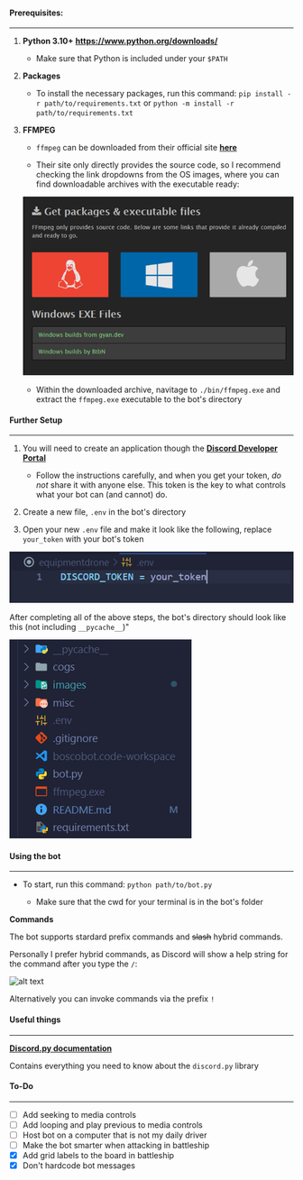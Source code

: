 #### Prerequisites:
-------------------

1. **Python 3.10+** **https://www.python.org/downloads/**

    * Make sure that Python is included under your `$PATH`

2. **Packages**
    * To install the necessary packages,
    run this command:
    `pip install -r path/to/requirements.txt` or
    `python -m install -r path/to/requirements.txt`

3. **FFMPEG**
    * `ffmpeg` can be downloaded from their official site **[here](https://ffmpeg.org/download.html)**

    * Their site only directly provides the source code, so I recommend checking the link dropdowns from the OS images, where you can find downloadable archives with the executable ready:

    ![alt text](/images/ffmpeg.png)

    * Within the downloaded archive, navitage to `./bin/ffmpeg.exe` and extract the `ffmpeg.exe` executable to the bot's directory


#### Further Setup
-------------------

1. You will need to create an application though the **[Discord Developer Portal](https://discordapp.com/developers/applications/me)**

    * Follow the instructions carefully, and when you get your token, *do not* share it with anyone else. This token is the key to what controls what your bot can (and cannot) do. 

2. Create a new file, `.env` in the bot's directory

3. Open your new `.env` file and make it look like the following, replace `your_token` with your bot's token

![alt text](/images/env.png)

After completing all of the above steps, the bot's directory should look like this (not including `__pycache__`)"

![alt text](/images/dir.png)


#### Using the bot
----------------------

* To start, run this command:
```python path/to/bot.py```

    * Make sure that the cwd for your terminal is in the bot's folder


**Commands**

The bot supports stardard prefix commands and ~~slash~~ hybrid commands.



Personally I prefer hybrid commands, as Discord will show a help string for the command after you type the `/`:

![alt text](/images/all_slash.png)

Alternatively you can invoke commands via the prefix `!`


#### Useful things
-------------------
**[Discord.py  documentation](https://discordpy.readthedocs.io/en/latest/)**

Contains everything you need to know about the `discord.py` library


#### To-Do
-----------
- [ ] Add seeking to media controls
- [ ] Add looping and play previous to media controls
- [ ] Host bot on a computer that is not my daily driver
- [ ] Make the bot smarter when attacking in battleship
- [X] Add grid labels to the board in battleship
- [X] Don't hardcode bot messages